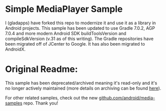 Simple MediaPlayer Sample
=========================

I (gladapps) have forked this repo to modernize it and use it as a library in Android projects.
This sample has been updated to use Gradle 7.0.2, AGP 7.0.4 and more modern Android SDK buildToolsVersion and compileSdkVersion (v.31 as of this writing).
The Gradle repositories have been migrated off of JCenter to Google.
It has also been migrated to AndroidX.

Original Readme:
================
This sample has been deprecated/archived meaning it's read-only and it's no longer actively maintained (more details on archiving can be found [here][1]).

For other related samples, check out the new [github.com/android/media-samples][2] repo. Thank you!

[1]: https://help.github.com/en/articles/about-archiving-repositories
[2]: https://github.com/android/media-samples
